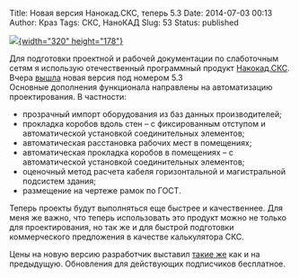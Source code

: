 Title: Новая версия Нанокад.СКС, теперь 5.3
Date: 2014-07-03 00:13
Author: Краз
Tags: СКС, НаноКАД
Slug: 53
Status: published

[![](http://www.nanocad.ru/images/products/icons/splash_5_0/nCKC5_3_Splash.png){width="320" height="178"}](http://www.nanocad.ru/images/products/icons/splash_5_0/nCKC5_3_Splash.png)

Для подготовки проектной и рабочей документации по слаботочным сетям я использую отечественный программный продукт [Накокад.СКС](http://www.nanocad.ru/products/detail.php?ID=21047). Вчера [вышла](http://www.nanocad.ru/information/news/index.php?news=4056606) новая версия под номером 5.3  
Основные дополнения функционала направлены на автоматизацию проектирования. В частности:  

-   прозрачный импорт оборудования из баз данных производителей;
-   прокладка коробов вдоль стен – с фиксированным отступом и автоматической установкой соединительных элементов;
-   автоматическая расстановка рабочих мест в помещениях;
-   автоматическая прокладка коробов в помещениях – с автоматической установкой соединительных элементов;
-   оценочный метод расчета кабеля горизонтальной и магистральной подсистем здания;
-   размещение на чертеже рамок по ГОСТ.

Теперь проекты будут выполняться еще быстрее и качественнее. Для меня же важно, что теперь использовать это продукт можно не только для проектирования, но так же и для быстрой подготовки коммерческого предложения в качестве калькулятора СКС.  

Цены на новую версию разработчик выставил [такие же](http://www.nanocad.ru/products/detail.php?ID=21047) как и на предыдущую. Обновления для действующих подписчиков бесплатное.
